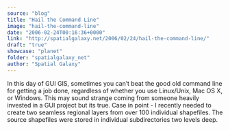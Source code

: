 ```yaml
---
source: "blog"
title: "Hail the Command Line"
image: "hail-the-command-line"
date: "2006-02-24T00:16:36+0000"
link: "http://spatialgalaxy.net/2006/02/24/hail-the-command-line/"
draft: "true"
showcase: "planet"
folder: "spatialgalaxy_net"
author: "Spatial Galaxy"
---
```


In this day of GUI GIS, sometimes you can&rsquo;t beat the good old command line for getting a job done, regardless of whether you use Linux/Unix, Mac OS X, or Windows. This may sound strange coming from someone heavily invested in a GUI project but its true.
Case in point - I recently needed to create two seamless regional layers from over 100 individual shapefiles. The source shapefiles were stored in individual subdirectories two levels deep.
